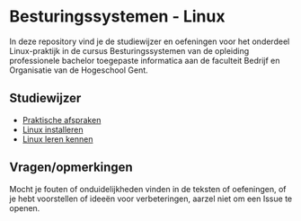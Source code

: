 # Besturingssystemen - Linux

In deze repository vind je de studiewijzer en oefeningen voor het onderdeel Linux-praktijk in de cursus Besturingssystemen van de opleiding professionele bachelor toegepaste informatica aan de faculteit Bedrijf en Organisatie van de Hogeschool Gent.

## Studiewijzer

* [Praktische afspraken](studiewijzer/praktisch.md)
* [Linux installeren](studiewijzer/installatie.md)
* [Linux leren kennen](studiewijzer/verkenning.md)

## Vragen/opmerkingen

Mocht je fouten of onduidelijkheden vinden in de teksten of oefeningen, of je hebt voorstellen of ideeën voor verbeteringen, aarzel niet om een Issue te openen.


